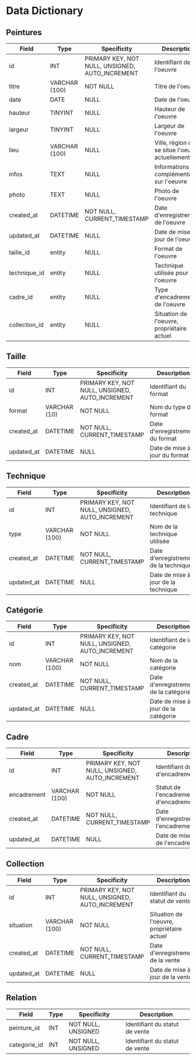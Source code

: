 # Data Dictionary

## Peintures
| Field        | Type         | Specificity                                     | Description                                      |
| ------------ | ------------ | ----------------------------------------------- | ------------------------------------------------ |
| id           | INT          | PRIMARY KEY, NOT NULL, UNSIGNED, AUTO_INCREMENT | Identifiant de l'oeuvre                          |
| titre        | VARCHAR (100)| NOT NULL                                        | Titre de l'oeuvre                                |
| date         | DATE         | NULL                                            | Date de l'oeuvre                                 |
| hauteur      | TINYINT      | NULL                                            | Hauteur de l'oeuvre                              |
| largeur      | TINYINT      | NULL                                            | Largeur de l'oeuvre                              |
| lieu         | VARCHAR (100)| NULL                                            | Ville, région où se situe l'oeuvre actuellement  |
| infos        | TEXT         | NULL                                            | Informations complémentaires sur l'oeuvre        |
| photo        | TEXT         | NULL                                            | Photo de l'oeuvre                                |
| created_at   | DATETIME     | NOT NULL, CURRENT_TIMESTAMP                     | Date d'enregistrement de l'oeuvre                |
| updated_at   | DATETIME     | NULL                                            | Date de mise à jour de l'oeuvre                  |
| taille_id    | entity       | NULL                                            | Format de l'oeuvre                               |
| technique_id | entity       | NULL                                            | Technique utilisée pour l'oeuvre                 |
| cadre_id     | entity       | NULL                                            | Type d'encadrement de l'oeuvre                   |
| collection_id| entity       | NULL                                            | Situation de l'oeuvre, propriétaire actuel       |

## Taille
| Field        | Type         | Specificity                                     | Description                                      |
| ------------ | ------------ | ----------------------------------------------- | ------------------------------------------------ |
| id           | INT          | PRIMARY KEY, NOT NULL, UNSIGNED, AUTO_INCREMENT | Identifiant du format                            |
| format       | VARCHAR (10) | NOT NULL                                        | Nom du type de format                            |
| created_at   | DATETIME     | NOT NULL, CURRENT_TIMESTAMP                     | Date d'enregistrement du format                  |
| updated_at   | DATETIME     | NULL                                            | Date de mise à jour du format                    |

## Technique
| Field        | Type         | Specificity                                     | Description                                      |
| ------------ | ------------ | ----------------------------------------------- | ------------------------------------------------ |
| id           | INT          | PRIMARY KEY, NOT NULL, UNSIGNED, AUTO_INCREMENT | Identifiant de la technique                      |
| type         | VARCHAR (100)| NOT NULL                                        | Nom de la technique utilisée                     |
| created_at   | DATETIME     | NOT NULL, CURRENT_TIMESTAMP                     | Date d'enregistrement de la technique            |
| updated_at   | DATETIME     | NULL                                            | Date de mise à jour de la technique              |

## Catégorie
| Field        | Type         | Specificity                                     | Description                                      |
| ------------ | ------------ | ----------------------------------------------- | ------------------------------------------------ |
| id           | INT          | PRIMARY KEY, NOT NULL, UNSIGNED, AUTO_INCREMENT | Identifiant de la catégorie                      |
| nom          | VARCHAR (100)| NOT NULL                                        | Nom de la catégorie                              |
| created_at   | DATETIME     | NOT NULL, CURRENT_TIMESTAMP                     | Date d'enregistrement de la catégorie            |
| updated_at   | DATETIME     | NULL                                            | Date de mise à jour de la catégorie              |

## Cadre
| Field        | Type         | Specificity                                     | Description                                      |
| ------------ | ------------ | ----------------------------------------------- | ------------------------------------------------ |
| id           | INT          | PRIMARY KEY, NOT NULL, UNSIGNED, AUTO_INCREMENT | Identifiant du type d'encadrement                |
| encadrement  | VARCHAR (100)| NOT NULL                                        | Statut de l'encadrement/Style d'encadrement      |
| created_at   | DATETIME     | NOT NULL, CURRENT_TIMESTAMP                     | Date d'enregistrement de l'encadrement           |
| updated_at   | DATETIME     | NULL                                            | Date de mise à jour de l'encadrement             |

## Collection
| Field        | Type         | Specificity                                     | Description                                      |
| ------------ | ------------ | ----------------------------------------------- | ------------------------------------------------ |
| id           | INT          | PRIMARY KEY, NOT NULL, UNSIGNED, AUTO_INCREMENT | Identifiant du statut de vente                   |
| situation    | VARCHAR (100)| NOT NULL                                        | Situation de l'oeuvre, propriétaire actuel       |
| created_at   | DATETIME     | NOT NULL, CURRENT_TIMESTAMP                     | Date d'enregistrement de la vente                |
| updated_at   | DATETIME     | NULL                                            | Date de mise à jour de la vente                  |

## Relation
| Field        | Type         | Specificity                                     | Description                                      |
| ------------ | ------------ | ----------------------------------------------- | ------------------------------------------------ |
| peinture_id  | INT          | NOT NULL, UNSIGNED                              | Identifiant du statut de vente                   |
| categorie_id | INT          | NOT NULL, UNSIGNED                              | Identifiant du statut de vente                   |
